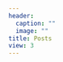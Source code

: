 ```yaml
---
header:
  caption: ""
  image: ""
title: Posts
view: 3
---
```



<!-- # +++
# title = "Slides"
# date = 2017-01-01T00:00:00
#
# # List format.
# #   0 = Simple
# #   1 = Detailed
# #   2 = Stream
# list_format = 2
#
# # Optional featured image (relative to `static/img/` folder).
# [header]
# image = ""
# caption = ""
# +++ -->
